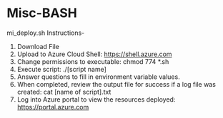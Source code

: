 # Misc-BASH

mi_deploy.sh 
Instructions-
1.  Download File
2.  Upload to Azure Cloud Shell: https://shell.azure.com
3.  Change permissions to executable:  chmod 774 *.sh
4.  Execute script:  ./[script name]
5.  Answer questions to fill in environment variable values.
6.  When completed, review the output file for success if a log file was created:  cat [name of script].txt
7.  Log into Azure portal to view the resources deployed: https://portal.azure.com
